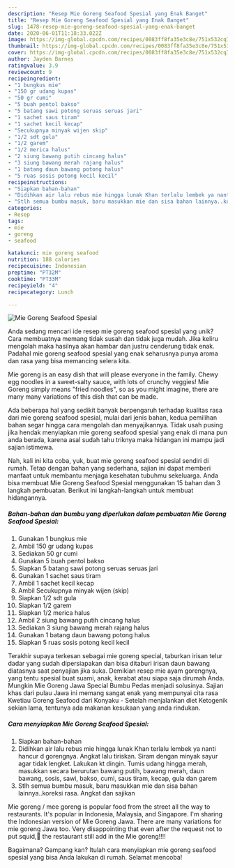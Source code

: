 ```yaml
---
description: "Resep Mie Goreng Seafood Spesial yang Enak Banget"
title: "Resep Mie Goreng Seafood Spesial yang Enak Banget"
slug: 1478-resep-mie-goreng-seafood-spesial-yang-enak-banget
date: 2020-06-01T11:18:33.022Z
image: https://img-global.cpcdn.com/recipes/0083ff8fa35e3c8e/751x532cq70/mie-goreng-seafood-spesial-foto-resep-utama.jpg
thumbnail: https://img-global.cpcdn.com/recipes/0083ff8fa35e3c8e/751x532cq70/mie-goreng-seafood-spesial-foto-resep-utama.jpg
cover: https://img-global.cpcdn.com/recipes/0083ff8fa35e3c8e/751x532cq70/mie-goreng-seafood-spesial-foto-resep-utama.jpg
author: Jayden Barnes
ratingvalue: 3.9
reviewcount: 9
recipeingredient:
- "1 bungkus mie"
- "150 gr udang kupas"
- "50 gr cumi"
- "5 buah pentol bakso"
- "5 batang sawi potong seruas seruas jari"
- "1 sachet saus tiram"
- "1 sachet kecil kecap"
- "Secukupnya minyak wijen skip"
- "1/2 sdt gula"
- "1/2 garem"
- "1/2 merica halus"
- "2 siung bawang putih cincang halus"
- "3 siung bawang merah rajang halus"
- "1 batang daun bawang potong halus"
- "5 ruas sosis potong kecil kecil"
recipeinstructions:
- "Siapkan bahan-bahan"
- "Didihkan air lalu rebus mie hingga lunak Khan terlalu lembek ya nanti hancur d gorengnya. Angkat lalu tiriskan. Siram dengan minyak sayur agar tidak lengket. Lakukan kt dingin. Tumis udang hingga merah, masukkan secara berurutan bawang putih, bawang merah, daun bawang, sosis, sawi, bakso, cumi, saus tiram, kecap, gula dan garem"
- "Stlh semua bumbu masuk, baru masukkan mie dan sisa bahan lainnya..koreksi rasa. Angkat dan sajikan"
categories:
- Resep
tags:
- mie
- goreng
- seafood

katakunci: mie goreng seafood 
nutrition: 188 calories
recipecuisine: Indonesian
preptime: "PT32M"
cooktime: "PT33M"
recipeyield: "4"
recipecategory: Lunch

---
```



![Mie Goreng Seafood Spesial](https://img-global.cpcdn.com/recipes/0083ff8fa35e3c8e/751x532cq70/mie-goreng-seafood-spesial-foto-resep-utama.jpg)

Anda sedang mencari ide resep mie goreng seafood spesial yang unik? Cara membuatnya memang tidak susah dan tidak juga mudah. Jika keliru mengolah maka hasilnya akan hambar dan justru cenderung tidak enak. Padahal mie goreng seafood spesial yang enak seharusnya punya aroma dan rasa yang bisa memancing selera kita.

Mie goreng is an easy dish that will please everyone in the family. Chewy egg noodles in a sweet-salty sauce, with lots of crunchy veggies! Mie Goreng simply means &#34;fried noodles&#34;, so as you might imagine, there are many many variations of this dish that can be made.

Ada beberapa hal yang sedikit banyak berpengaruh terhadap kualitas rasa dari mie goreng seafood spesial, mulai dari jenis bahan, kedua pemilihan bahan segar hingga cara mengolah dan menyajikannya. Tidak usah pusing jika hendak menyiapkan mie goreng seafood spesial yang enak di mana pun anda berada, karena asal sudah tahu triknya maka hidangan ini mampu jadi sajian istimewa.


Nah, kali ini kita coba, yuk, buat mie goreng seafood spesial sendiri di rumah. Tetap dengan bahan yang sederhana, sajian ini dapat memberi manfaat untuk membantu menjaga kesehatan tubuhmu sekeluarga. Anda bisa membuat Mie Goreng Seafood Spesial menggunakan 15 bahan dan 3 langkah pembuatan. Berikut ini langkah-langkah untuk membuat hidangannya.

<!--inarticleads1-->

##### Bahan-bahan dan bumbu yang diperlukan dalam pembuatan Mie Goreng Seafood Spesial:

1. Gunakan 1 bungkus mie
1. Ambil 150 gr udang kupas
1. Sediakan 50 gr cumi
1. Gunakan 5 buah pentol bakso
1. Siapkan 5 batang sawi potong seruas seruas jari
1. Gunakan 1 sachet saus tiram
1. Ambil 1 sachet kecil kecap
1. Ambil Secukupnya minyak wijen (skip)
1. Siapkan 1/2 sdt gula
1. Siapkan 1/2 garem
1. Siapkan 1/2 merica halus
1. Ambil 2 siung bawang putih cincang halus
1. Sediakan 3 siung bawang merah rajang halus
1. Gunakan 1 batang daun bawang potong halus
1. Siapkan 5 ruas sosis potong kecil kecil


Terakhir supaya terkesan sebagai mie goreng special, taburkan irisan telur dadar yang sudah dipersiapakan dan bisa ditaburi irisan daun bawang diatasnya saat penyajian jika suka. Demikian resep mie ayam gorengnya, yang tentu spesial buat suami, anak, kerabat atau siapa saja dirumah Anda. Mungkin Mie Goreng Jawa Special Bumbu Pedas menjadi solusinya. Sajian khas dari pulau Jawa ini memang sangat enak yang mempunyai cita rasa Kwetiau Goreng Seafood dari Konyaku - Setelah menjalankan diet Ketogenik sekian lama, tentunya ada makanan kesukaan yang anda rindukan. 

<!--inarticleads2-->

##### Cara menyiapkan Mie Goreng Seafood Spesial:

1. Siapkan bahan-bahan
1. Didihkan air lalu rebus mie hingga lunak Khan terlalu lembek ya nanti hancur d gorengnya. Angkat lalu tiriskan. Siram dengan minyak sayur agar tidak lengket. Lakukan kt dingin. Tumis udang hingga merah, masukkan secara berurutan bawang putih, bawang merah, daun bawang, sosis, sawi, bakso, cumi, saus tiram, kecap, gula dan garem
1. Stlh semua bumbu masuk, baru masukkan mie dan sisa bahan lainnya..koreksi rasa. Angkat dan sajikan


Mie goreng / mee goreng is popular food from the street all the way to restaurants. It&#39;s popular in Indonesia, Malaysia, and Singapore. I&#39;m sharing the Indonesian version of Mie Goreng Jawa. There are many variations for mie goreng Jawa too. Very disappointing that even after the request not to put squid,🐙 the restaurant still add in the Mie goreng!!!! 

Bagaimana? Gampang kan? Itulah cara menyiapkan mie goreng seafood spesial yang bisa Anda lakukan di rumah. Selamat mencoba!
